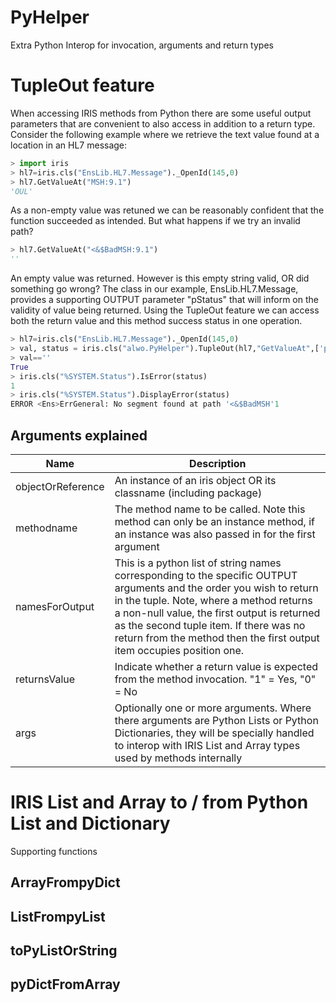 # PyHelper
Extra Python Interop for invocation, arguments and return types

# TupleOut feature
When accessing IRIS methods from Python there are some useful output parameters that are convenient to also access in addition to a return type.
Consider the following example where we retrieve the text value found at a location in an HL7 message:
```python
> import iris
> hl7=iris.cls("EnsLib.HL7.Message")._OpenId(145,0)
> hl7.GetValueAt("MSH:9.1")
'OUL'
```
As a non-empty value was retuned we can be reasonably confident that the function succeeded as intended.
But what happens if we try an invalid path?
```python
> hl7.GetValueAt("<&$BadMSH:9.1")
''
```
An empty value was returned. However is this empty string valid, OR did something go wrong?
The class in our example, EnsLib.HL7.Message, provides a supporting OUTPUT parameter "pStatus" that will inform on the validity of value being returned.
Using the TupleOut feature we can access both the return value and this method success status in one operation.
```python
> hl7=iris.cls("EnsLib.HL7.Message")._OpenId(145,0)
> val, status = iris.cls("alwo.PyHelper").TupleOut(hl7,"GetValueAt",['pStatus'],1,"<&$BadMSH:9.1")
> val==''
True
> iris.cls("%SYSTEM.Status").IsError(status)
1
> iris.cls("%SYSTEM.Status").DisplayError(status)
ERROR <Ens>ErrGeneral: No segment found at path '<&$BadMSH'1
```

## Arguments explained

 Name | Description
 -----|---------------------------------------------------
 objectOrReference | An instance of an iris object OR its classname (including package)
 methodname | The method name to be called. Note this method can only be an instance method, if an instance was  also passed in for the first argument
 namesForOutput | This is a python list of string names corresponding to the specific OUTPUT arguments and the order you wish to return in the tuple. Note, where a method returns a non-null value, the first output is returned as the second tuple item. If there was no return from the method then the first output item occupies position one.
 returnsValue | Indicate whether a return value is expected from the method invocation. "1" = Yes, "0" = No
 args | Optionally one or more arguments. Where there arguments are Python Lists or Python Dictionaries, they will be specially handled to interop with IRIS List and Array types used by methods internally

# IRIS List and Array to / from Python List and Dictionary
Supporting functions
## ArrayFrompyDict
## ListFrompyList
## toPyListOrString
## pyDictFromArray

